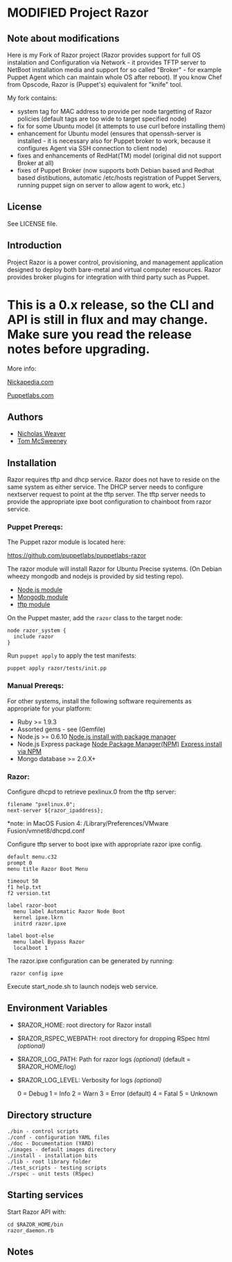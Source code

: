 # MODIFIED Project Razor

## Note about modifications
Here is my Fork of Razor project (Razor provides support for full OS instalation and Configuration via Network - it provides TFTP server to NetBoot installation media and support for so called "Broker" - for example Puppet Agent which can maintain whole OS after reboot). If you know Chef from Opscode, Razor is (Puppet's) equivalent for "knife" tool.

My fork contains:

* system tag for MAC address to provide per node targetting of Razor policies (default tags are too wide to target specified node)
* fix for some Ubuntu model (it attempts to use curl before installing them)
* enhancement for Ubuntu model (ensures that openssh-server is installed - it is necessary also for Puppet broker to work, because it configures Agent via SSH  connection to client node)
* fixes and enhancements of RedHat(TM) model (original did not support Broker at all)
* fixes of Puppet Broker (now supports both Debian based and Redhat based distibutions, automatic /etc/hosts registration of Puppet Servers, running puppet sign on server to allow agent to work, etc.)

## License

See LICENSE file.

## Introduction

Project Razor is a power control, provisioning, and management application designed
to deploy both bare-metal and virtual computer resources. Razor provides broker plugins
for integration with third party such as Puppet.

This is a 0.x release, so the CLI and API is still in flux and may change. Make sure you 
read the release notes before upgrading.
=======
More info:

[Nickapedia.com](http://nickapedia.com/2012/05/21/lex-parsimoniae-cloud-provisioning-with-a-razor)

[Puppetlabs.com](http://puppetlabs.com/blog/introducing-razor-a-next-generation-provisioning-solution/)

## Authors

* [Nicholas Weaver](https://github.com/lynxbat)
* [Tom McSweeney](https://github.com/tjmcs)

## Installation

Razor requires tftp and dhcp service. Razor does not have to reside on the same system as either service.
The DHCP server needs to configure nextserver request to point at the tftp server. The tftp server needs
to provide the appropriate ipxe boot configuration to chainboot from razor service.

### Puppet Prereqs:

The Puppet razor module is located here:

https://github.com/puppetlabs/puppetlabs-razor

The razor module will install Razor for Ubuntu Precise systems. (On Debian wheezy mongodb and nodejs
is provided by sid testing repo).

* [Node.js module](https://github.com/nanliu/puppet-nodejs)
* [Mongodb module](https://github.com/nanliu/puppet-mongodb)
* [tftp module](https://github.com/nanliu/puppet-tftp)

On the Puppet master, add the `razor` class to the target node:

    node razor_system {
      include razor
    }

Run `puppet apply` to apply the test manifests:

    puppet apply razor/tests/init.pp

### Manual Prereqs:

For other systems, install the following software requirements as appropriate for your platform:

* Ruby >= 1.9.3
* Assorted gems - see (Gemfile)
* Node.js >= 0.6.10
[Node.js install with package manager](https://github.com/joyent/node/wiki/Installing-Node.js-via-package-manager)
* Node.js Express package
[Node Package Manager(NPM)](http://npmjs.org/)
[Express install via NPM](http://expressjs.com/guide.html)
* Mongo database >= 2.0.X+

### Razor:

Configure dhcpd to retrieve pexlinux.0 from the tftp server:

    filename "pxelinux.0";
    next-server ${razor_ipaddress};
    
*note: in MacOS Fusion 4: /Library/Preferences/VMware Fusion/vmnet8/dhcpd.conf

Configure tftp server to boot ipxe with appropriate razor ipxe config.

    default menu.c32                                                                                                   
    prompt 0
    menu title Razor Boot Menu

    timeout 50
    f1 help.txt
    f2 version.txt

    label razor-boot
      menu label Automatic Razor Node Boot
      kernel ipxe.lkrn
      initrd razor.ipxe

    label boot-else
      menu label Bypass Razor
      localboot 1

The razor.ipxe configuration can be generated by running:

     razor config ipxe
    
Execute start_node.sh to launch nodejs web service.

## Environment Variables
* $RAZOR_HOME: root directory for Razor install
* $RAZOR_RSPEC_WEBPATH: root directory for dropping RSpec html _(optional)_
* $RAZOR_LOG_PATH: Path for razor logs _(optional)_ (default = $RAZOR_HOME/log)
* $RAZOR_LOG_LEVEL: Verbosity for logs _(optional)_

    0 = Debug
    1 = Info
    2 = Warn
    3 = Error (default)
    4 = Fatal
    5 = Unknown

## Directory structure
    ./bin - control scripts
    ./conf - configuration YAML files
    ./doc - Documentation (YARD)
    ./images - default images directory
    ./install - installation bits
    ./lib - root library folder
    ./test_scripts - testing scripts
    ./rspec - unit tests (RSpec)

## Starting services

Start Razor API with:

    cd $RAZOR_HOME/bin
    razor_daemon.rb
    
## Notes

